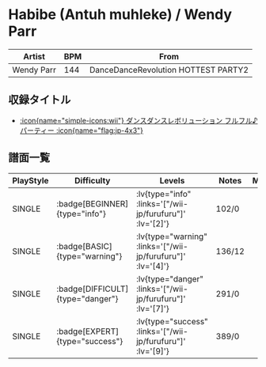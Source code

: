 # Habibe (Antuh muhleke) / Wendy Parr

|Artist|BPM|From|
|------|---|----|
|Wendy Parr|144|DanceDanceRevolution HOTTEST PARTY2|

## 収録タイトル

- [ :icon{name="simple-icons:wii"} ダンスダンスレボリューション フルフル♪パーティー :icon{name="flag:jp-4x3"} ](/wii-jp/furufuru)

## 譜面一覧

|PlayStyle|Difficulty|Levels|Notes|Movie|
|---------|----------|------|-----|-----|
|SINGLE| :badge[BEGINNER]{type="info"} | :lv{type="info" :links='["/wii-jp/furufuru"]' :lv='[2]'} |102/0||
|SINGLE| :badge[BASIC]{type="warning"} | :lv{type="warning" :links='["/wii-jp/furufuru"]' :lv='[4]'} |136/12||
|SINGLE| :badge[DIFFICULT]{type="danger"} | :lv{type="danger" :links='["/wii-jp/furufuru"]' :lv='[7]'} |291/0||
|SINGLE| :badge[EXPERT]{type="success"} | :lv{type="success" :links='["/wii-jp/furufuru"]' :lv='[9]'} |389/0||
